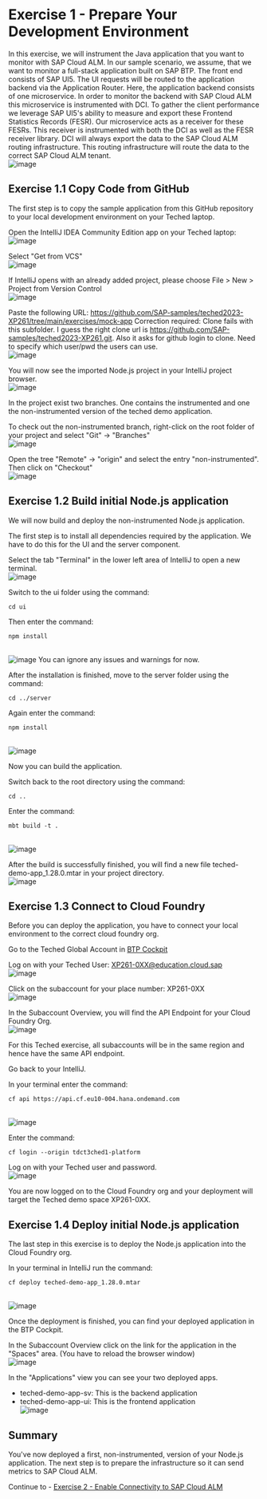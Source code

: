 # Exercise 1 - Prepare Your Development Environment

In this exercise, we will instrument the Java application that you want to monitor with SAP Cloud ALM. 
In our sample scenario, we assume, that we want to monitor a full-stack application built on SAP BTP. The front end consists of SAP UI5. The UI requests will be routed to the application backend via the Application Router. Here, the application backend consists of one microservice. In order to monitor the backend with SAP Cloud ALM this microservice is instrumented with DCI. To gather the client performance we leverage SAP UI5's ability to measure and export these Frontend Statistics Records (FESR). Our microservice acts as a receiver for these FESRs. This receiver is instrumented with both the DCI as well as the FESR receiver library. DCI will always export the data to the SAP Cloud ALM routing infrastructure. This routing infrastructure will route the data to the correct SAP Cloud ALM tenant.
<br>![image](https://github.com/SAP-samples/teched2023-XP261/assets/113598836/c87d752a-4bf3-4200-9421-1cbd4c67ff7a)

## Exercise 1.1 Copy Code from GitHub

The first step is to copy the sample application from this GitHub repository to your local development environment on your Teched laptop.

Open the IntelliJ IDEA Community Edition app on your Teched laptop:
<br>![image](https://github.com/andrea-schu/teched2023-XP261/assets/113598836/1f3c6050-dd18-444d-92fd-341135e04494)

Select "Get from VCS"
<br>![image](https://github.com/andrea-schu/teched2023-XP261/assets/113598836/23db97d8-640b-4107-bdc9-c57a791a4fe1)

If IntelliJ opens with an already added project, please choose File > New > Project from Version Control
<br>![image](https://github.com/SAP-samples/teched2023-XP261/assets/113598836/61a6c234-bd1c-49b6-ad75-934596d87346)

Paste the following URL: https://github.com/SAP-samples/teched2023-XP261/tree/main/exercises/mock-app
Correction required: Clone fails with this subfolder. I guess the right clone url is https://github.com/SAP-samples/teched2023-XP261.git. Also it asks for github login to clone. Need to specify which user/pwd the users can use.
<br>![image](https://github.com/andrea-schu/teched2023-XP261/assets/113598836/e77ac5ec-2a6d-4e88-bf87-555a7a446978)

You will now see the imported Node.js project in your IntelliJ project browser.
<br>![image](https://github.com/SAP-samples/teched2023-XP261/assets/113598836/6927f7de-e071-4882-a87e-758c1d50a8c2)

In the project exist two branches. One contains the instrumented and one the non-instrumented version of the teched demo application.

To check out the non-instrumented branch, right-click on the root folder of your project and select "Git" -> "Branches"
<br>![image](https://github.com/SAP-samples/teched2023-XP261/assets/113598836/4ef137aa-ce3e-465a-8dbd-90abd9d808aa)

Open the tree "Remote" -> "origin" and select the entry "non-instrumented". Then click on "Checkout"
<br>![image](https://github.com/SAP-samples/teched2023-XP261/assets/113598836/04d740c0-9c2a-4d22-8939-8b70da6d4ee0)

## Exercise 1.2 Build initial Node.js application

We will now build and deploy the non-instrumented Node.js application.

The first step is to install all dependencies required by the application. We have to do this for the UI and the server component.

Select the tab "Terminal" in the lower left area of IntelliJ to open a new terminal.
<br>![image](https://github.com/SAP-samples/teched2023-XP261/assets/113598836/62f17bba-2d8c-46b3-ad0f-5d7e3932bde7)

Switch to the ui folder using the command: 
```shell
cd ui
```
Then enter the command: 
```shell
npm install
```
<br>![image](https://github.com/SAP-samples/teched2023-XP261/assets/113598836/f49a9593-5aba-4478-8a57-97fe9a4584f4)
You can ignore any issues and warnings for now.

After the installation is finished, move to the server folder using the command: 
```shell
cd ../server
```
Again enter the command: 
```shell
npm install
```
<br>![image](https://github.com/SAP-samples/teched2023-XP261/assets/113598836/02052a1f-eb94-49a8-9e80-7d8729a601e8)

Now you can build the application. 

Switch back to the root directory using the command: 
```shell
cd ..
```
Enter the command: 
```shell
mbt build -t .
```
<br>![image](https://github.com/SAP-samples/teched2023-XP261/assets/113598836/6cd01020-8de1-458e-ad4c-fd46ccb11ff1)

After the build is successfully finished, you will find a new file teched-demo-app_1.28.0.mtar in your project directory.
<br>![image](https://github.com/SAP-samples/teched2023-XP261/assets/113598836/f16a984a-0109-4100-9df2-26d90f6a20e6)

## Exercise 1.3 Connect to Cloud Foundry

Before you can deploy the application, you have to connect your local environment to the correct cloud foundry org.

Go to the Teched Global Account in [BTP Cockpit](https://amer.cockpit.btp.cloud.sap/cockpit/?idp=tdct3ched1.accounts.ondemand.com#/globalaccount/e2a835b0-3011-4c79-818a-d7767c4627cd)

Log on with your Teched User: XP261-0XX@education.cloud.sap
<br>![image](https://github.com/SAP-samples/teched2023-XP261/assets/113598836/5bc612e6-aa81-4796-887e-fe1a7f0a65bf)

Click on the subaccount for your place number: XP261-0XX
<br>![image](https://github.com/SAP-samples/teched2023-XP261/assets/113598836/cdf735df-b432-4307-942b-75352d3c7dd0)

In the Subaccount Overview, you will find the API Endpoint for your Cloud Foundry Org.
<br>![image](https://github.com/SAP-samples/teched2023-XP261/assets/113598836/712053ea-d1d9-44cb-a883-ac69d9a9e780)

For this Teched exercise, all subaccounts will be in the same region and hence have the same API endpoint. 

Go back to your IntelliJ. 

In your terminal enter the command: 
```shell
cf api https://api.cf.eu10-004.hana.ondemand.com
```
<br>![image](https://github.com/SAP-samples/teched2023-XP261/assets/113598836/a08efb2a-456d-4306-b2b1-cd07410bf2d2)

Enter the command: 
```shell
cf login --origin tdct3ched1-platform 
```
Log on with your Teched user and password.
<br>![image](https://github.com/SAP-samples/teched2023-XP261/assets/113598836/291f2c83-d2a4-4c57-bbc2-aebf89a64d2e)

You are now logged on to the Cloud Foundry org and your deployment will target the Teched demo space XP261-0XX.

## Exercise 1.4 Deploy initial Node.js application

The last step in this exercise is to deploy the Node.js application into the Cloud Foundry org.

In your terminal in IntelliJ run the command: 
```shell
cf deploy teched-demo-app_1.28.0.mtar
```
<br>![image](https://github.com/SAP-samples/teched2023-XP261/assets/113598836/f310d263-10b7-4bc5-a84f-cebf554d3112)

Once the deployment is finished, you can find your deployed application in the BTP Cockpit.

In the Subaccount Overview click on the link for the application in the "Spaces" area. (You have to reload the browser window)
<br>![image](https://github.com/SAP-samples/teched2023-XP261/assets/113598836/f7297b2c-adf5-446e-8012-c6d24aa18a8e)

In the "Applications" view you can see your two deployed apps. 
- teched-demo-app-sv: This is the backend application
- teched-demo-app-ui: This is the frontend application
<br>![image](https://github.com/SAP-samples/teched2023-XP261/assets/113598836/4fe2d9d8-ee72-4fb8-aee8-0175fd2cc4ad)

## Summary

You've now deployed a first, non-instrumented, version of your Node.js application. The next step is to prepare the infrastructure so it can send metrics to SAP Cloud ALM.

Continue to - [Exercise 2 - Enable Connectivity to SAP Cloud ALM](../ex2/README.md)
